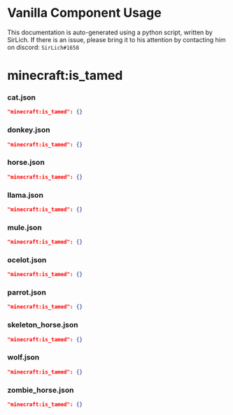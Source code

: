 # Vanilla Component Usage
This documentation is auto-generated using a python script, written by SirLich. If there is an issue, please bring it to his attention by contacting him on discord: `SirLich#1658`

# minecraft:is_tamed
### cat.json
```JSON
"minecraft:is_tamed": {}
```

### donkey.json
```JSON
"minecraft:is_tamed": {}
```

### horse.json
```JSON
"minecraft:is_tamed": {}
```

### llama.json
```JSON
"minecraft:is_tamed": {}
```

### mule.json
```JSON
"minecraft:is_tamed": {}
```

### ocelot.json
```JSON
"minecraft:is_tamed": {}
```

### parrot.json
```JSON
"minecraft:is_tamed": {}
```

### skeleton_horse.json
```JSON
"minecraft:is_tamed": {}
```

### wolf.json
```JSON
"minecraft:is_tamed": {}
```

### zombie_horse.json
```JSON
"minecraft:is_tamed": {}
```

